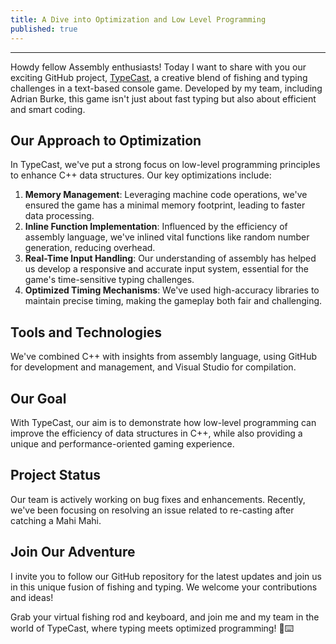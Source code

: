 ```yaml
---
title: A Dive into Optimization and Low Level Programming
published: true
---
```

---


Howdy fellow Assembly enthusiasts! Today I want to share with you our exciting GitHub project, [TypeCast](https://github.com/ItalianSquirel/TypeCast), a creative blend of fishing and typing challenges in a text-based console game. Developed by my team, including Adrian Burke, this game isn't just about fast typing but also about efficient and smart coding.

## Our Approach to Optimization
In TypeCast, we've put a strong focus on low-level programming principles to enhance C++ data structures. Our key optimizations include:

1. **Memory Management**: Leveraging machine code operations, we've ensured the game has a minimal memory footprint, leading to faster data processing.
2. **Inline Function Implementation**: Influenced by the efficiency of assembly language, we've inlined vital functions like random number generation, reducing overhead.
3. **Real-Time Input Handling**: Our understanding of assembly has helped us develop a responsive and accurate input system, essential for the game's time-sensitive typing challenges.
4. **Optimized Timing Mechanisms**: We've used high-accuracy libraries to maintain precise timing, making the gameplay both fair and challenging.

## Tools and Technologies
We've combined C++ with insights from assembly language, using GitHub for development and management, and Visual Studio for compilation.

## Our Goal
With TypeCast, our aim is to demonstrate how low-level programming can improve the efficiency of data structures in C++, while also providing a unique and performance-oriented gaming experience.

## Project Status
Our team is actively working on bug fixes and enhancements. Recently, we've been focusing on resolving an issue related to re-casting after catching a Mahi Mahi.

## Join Our Adventure
I invite you to follow our GitHub repository for the latest updates and join us in this unique fusion of fishing and typing. We welcome your contributions and ideas!

Grab your virtual fishing rod and keyboard, and join me and my team in the world of TypeCast, where typing meets optimized programming! 🎣⌨️

